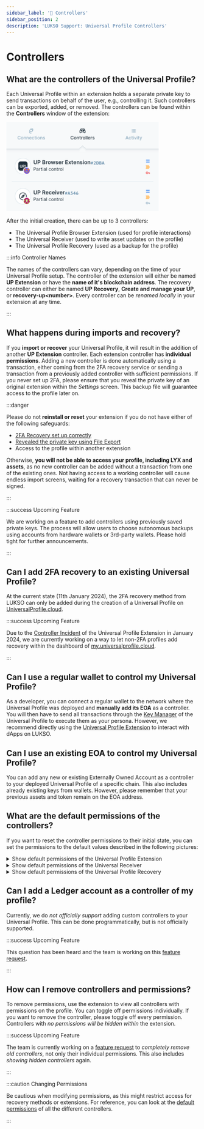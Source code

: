 ```yaml
---
sidebar_label: '🔐 Controllers'
sidebar_position: 2
description: 'LUKSO Support: Universal Profile Controllers'
---
```


# Controllers

## What are the controllers of the Universal Profile?

Each Universal Profile within an extension holds a separate private key to send transactions on behalf of the user, e.g., controlling it. Such controllers can be exported, added, or removed. The controllers can be found within the **Controllers** window of the extension:

<div style={{textAlign: 'center'}}>

<img
    src="/img/extension/controller-window.png"
    alt="Controller Window"
    width="400"
/>

</div>

After the initial creation, there can be up to 3 controllers:

- The Universal Profile Browser Extension (used for profile interactions)
- The Universal Receiver (used to write asset updates on the profile)
- The Universal Profile Recovery (used as a backup for the profile)

:::info Controller Names

The names of the controllers can vary, depending on the time of your Universal Profile setup. The controller of the extension will either be named **UP Extension** or have the **name of it's blockchain address**. The recovery controller can either be named **UP Recovery**, **Create and manage your UP**, or **recovery-up\<number\>**. Every controller can be _renamed locally_ in your extension at any time.

:::

## What happens during imports and recovery?

If you **import or recover** your Universal Profile, it will result in the addition of another **UP Extension** controller. Each extension controller has **individual permissions**. Adding a new controller is done automatically using a transaction, either coming from the 2FA recovery service or sending a transaction from a previously added controller with sufficient permissions. If you never set up 2FA, please ensure that you reveal the private key of an original extension within the _Settings_ screen. This backup file will guarantee access to the profile later on.

:::danger

Please do not **reinstall or reset** your extension if you do not have either of the following safeguards:

- [2FA Recovery set up correctly](./guides/check-2fa-recovery.md)
- [Revealed the private key using File Export](./guides/create-backup.md)
- Access to the profile within another extension

Otherwise, **you will not be able to access your profile, including LYX and assets**, as no new controller can be added without a transaction from one of the existing ones. Not having access to a working controller will cause endless import screens, waiting for a recovery transaction that can never be signed.

:::

:::success Upcoming Feature

We are working on a feature to add controllers using previously saved private keys. The process will allow users to choose autonomous backups using accounts from hardware wallets or 3rd-party wallets. Please hold tight for further announcements.

:::

## Can I add 2FA recovery to an existing Universal Profile?

At the current state (11th January 2024), the 2FA recovery method from LUKSO can only be added during the creation of a Universal Profile on [UniversalProfile.cloud](https://universalprofile.cloud/).

:::success Upcoming Feature

Due to the [Controller Incident](./incidents/controller-recovery.md) of the Universal Profile Extension in January 2024, we are currently working on a way to let non-2FA profiles add recovery within the dashboard of [my.universalprofile.cloud](https://my.universalprofile.cloud/).

:::

## Can I use a regular wallet to control my Universal Profile?

As a developer, you can connect a regular wallet to the network where the Universal Profile was deployed and **manually add its EOA** as a controller. You will then have to send all transactions through the [Key Manager](https://docs.lukso.tech/standards/universal-profile/lsp6-key-manager../../standards/universal-profile/lsp6-key-manager) of the Universal Profile to execute them as your persona. However, we recommend directly using the [Universal Profile Extension](https://docs.lukso.tech/install-up-browser-extension) to interact with dApps on LUKSO.

## Can I use an existing EOA to control my Universal Profile?

You can add any new or existing Externally Owned Account as a controller to your deployed Universal Profile of a specific chain. This also includes already existing keys from wallets. However, please remember that your previous assets and token remain on the EOA address.

## What are the default permissions of the controllers?

If you want to reset the controller permissions to their initial state, you can set the permissions to the default values described in the following pictures:

<details>
    <summary>Show default permissions of the Universal Profile Extension</summary>

![Default Permissions of the Universal Profile Extension](../../static/img/extension/default-permission-up-extension.png)

</details>

<details>
    <summary>Show default permissions of the Universal Receiver</summary>

![Default Permissions of the Universal Receiver](../../static/img/extension/default-permission-universal-receiver.png)

</details>

<details>
    <summary>Show default permissions of the Universal Profile Recovery</summary>

![Default Permissions of the Universal Profile Recovery](../../static/img/extension/default-permission-up-recovery.png)

</details>

## Can I add a Ledger account as a controller of my profile?

Currently, we do _not officially support_ adding custom controllers to your Universal Profile. This can be done programmatically, but is not officially supported.

:::success Upcoming Feature

This question has been heard and the team is working on this [feature request](../general/feature-requests.md).

:::

## How can I remove controllers and permissions?

To remove permissions, use the extension to view all controllers with permissions on the profile. You can toggle off permissions individually. If you want to remove the controller, please toggle off every permission. Controllers with _no permissions will be hidden within_ the extension.

:::success Upcoming Feature

The team is currently working on a [feature request](../general/feature-requests.md) to _completely remove old controllers_, not only their individual permissions. This also includes _showing hidden controllers_ again.

:::

:::caution Changing Permissions

Be cautious when modifying permissions, as this might restrict access for recovery methods or extensions. For reference, you can look at the [default permissions](#what-are-the-default-permissions-of-the-controllers) of all the different controllers.

:::
